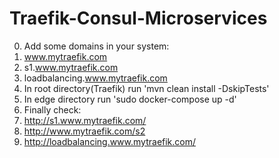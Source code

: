 # Traefik-Consul-Microservices
0. Add some domains in your system:
1. www.mytraefik.com
2. s1.www.mytraefik.com
3. loadbalancing.www.mytraefik.com
4. In root directory(Traefik) run 'mvn clean install -DskipTests'
5. In edge directory run 'sudo docker-compose up -d'
6. Finally check:
7. http://s1.www.mytraefik.com/
8. http://www.mytraefik.com/s2
9. http://loadbalancing.www.mytraefik.com/




